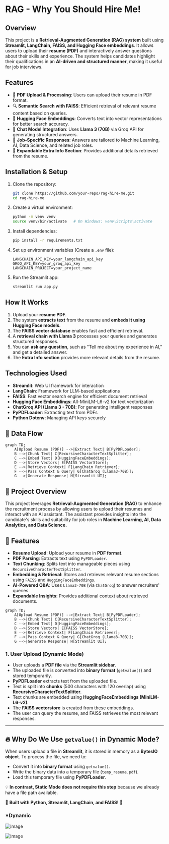 # RAG - Why You Should Hire Me!

## Overview
This project is a **Retrieval-Augmented Generation (RAG) system** built using **Streamlit, LangChain, FAISS, and Hugging Face embeddings**. It allows users to upload their **resume (PDF)** and interactively answer questions about their skills and experience. The system helps candidates highlight their qualifications in an **AI-driven and structured manner**, making it useful for job interviews.

## Features
- 📄 **PDF Upload & Processing**: Users can upload their resume in PDF format.
- 🔍 **Semantic Search with FAISS**: Efficient retrieval of relevant resume content based on queries.
- 🧠 **Hugging Face Embeddings**: Converts text into vector representations for better search accuracy.
- 🤖 **Chat Model Integration**: Uses **Llama 3 (70B)** via Groq API for generating structured answers.
- 🎯 **Job-Specific Responses**: Answers are tailored to Machine Learning, AI, Data Science, and related job roles.
- 📜 **Expandable Extra Info Section**: Provides additional details retrieved from the resume.

## Installation & Setup
1. Clone the repository:
   ```bash
   git clone https://github.com/your-repo/rag-hire-me.git
   cd rag-hire-me
   ```
2. Create a virtual environment:
   ```bash
   python -m venv venv
   source venv/bin/activate   # On Windows: venv\Scripts\activate
   ```
3. Install dependencies:
   ```bash
   pip install -r requirements.txt
   ```
4. Set up environment variables (Create a `.env` file):
   ```
   LANGCHAIN_API_KEY=your_langchain_api_key
   GROQ_API_KEY=your_groq_api_key
   LANGCHAIN_PROJECT=your_project_name
   ```
5. Run the Streamlit app:
   ```bash
   streamlit run app.py
   ```

## How It Works
1. Upload your **resume PDF**.
2. The system **extracts text** from the resume and **embeds it using Hugging Face models**.
3. The **FAISS vector database** enables fast and efficient retrieval.
4. A **retrieval chain with Llama 3** processes your queries and generates structured responses.
5. You can **ask any question**, such as "Tell me about my experience in AI," and get a detailed answer.
6. The **Extra Info section** provides more relevant details from the resume.

## Technologies Used
- **Streamlit**: Web UI framework for interaction
- **LangChain**: Framework for LLM-based applications
- **FAISS**: Fast vector search engine for efficient document retrieval
- **Hugging Face Embeddings**: All-MiniLM-L6-v2 for text vectorization
- **ChatGroq API (Llama 3 - 70B)**: For generating intelligent responses
- **PyPDFLoader**: Extracting text from PDFs
- **Python Dotenv**: Managing API keys securely

## 📌 Data Flow
```
graph TD;
    A[Upload Resume (PDF)] -->|Extract Text| B[PyPDFLoader];
    B -->|Chunk Text| C[RecursiveCharacterTextSplitter];
    C -->|Embed Text| D[HuggingFaceEmbeddings];
    D -->|Store Vectors| E[FAISS VectorStore];
    E -->|Retrieve Context| F[LangChain Retriever];
    F -->|Pass Context & Query| G[ChatGroq (Llama3-70B)];
    G -->|Generate Response| H[Streamlit UI];
```

## 📌 Project Overview
This project leverages **Retrieval-Augmented Generation (RAG)** to enhance the recruitment process by allowing users to upload their resumes and interact with an AI assistant. The assistant provides insights into the candidate's skills and suitability for job roles in **Machine Learning, AI, Data Analytics, and Data Science.**

## 🚀 Features
- **Resume Upload**: Upload your resume in **PDF format**.
- **PDF Parsing**: Extracts text using `PyPDFLoader`.
- **Text Chunking**: Splits text into manageable pieces using `RecursiveCharacterTextSplitter`.
- **Embedding & Retrieval**: Stores and retrieves relevant resume sections using `FAISS` and `HuggingFaceEmbeddings`.
- **AI-Powered Q&A**: Uses `Llama3-70B` (via `ChatGroq`) to answer recruiters' queries.
- **Expandable Insights**: Provides additional context about retrieved documents.

```
graph TD;
    A[Upload Resume (PDF)] -->|Extract Text| B[PyPDFLoader];
    B -->|Chunk Text| C[RecursiveCharacterTextSplitter];
    C -->|Embed Text| D[HuggingFaceEmbeddings];
    D -->|Store Vectors| E[FAISS VectorStore];
    E -->|Retrieve Context| F[LangChain Retriever];
    F -->|Pass Context & Query| G[ChatGroq (Llama3-70B)];
    G -->|Generate Response| H[Streamlit UI];
```

### **1. User Upload (Dynamic Mode)**
- User uploads a **PDF file** via the **Streamlit sidebar**.
- The uploaded file is converted into **binary format** (`getvalue()`) and stored temporarily.
- **PyPDFLoader** extracts text from the uploaded file.
- Text is split into **chunks** (500 characters with 120 overlap) using **RecursiveCharacterTextSplitter**.
- Text chunks are embedded using **HuggingFaceEmbeddings (MiniLM-L6-v2)**.
- The **FAISS vectorstore** is created from these embeddings.
- The user can query the resume, and FAISS retrieves the most relevant responses.


---

## 🔥 Why Do We Use `getvalue()` in Dynamic Mode?
When users upload a file in **Streamlit**, it is stored in memory as a **BytesIO object**. To process the file, we need to:
- Convert it into **binary format** using `getvalue()`.
- Write the binary data into a temporary file (`temp_resume.pdf`).
- Load this temporary file using **PyPDFLoader**.

💡 **In contrast, Static Mode does not require this step** because we already have a file path available.

🔹 **Built with Python, Streamlit, LangChain, and FAISS!** 🚀

### *Dynamic 
![image](https://github.com/user-attachments/assets/8e0eed5a-12c1-4cbf-b2cd-233f83768c4a)


![image](https://github.com/user-attachments/assets/c19a1191-317a-4b51-85fb-c7577e57e691)


